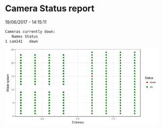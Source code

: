 Camera Status report
================
19/06/2017 - 14:15:11

    Cameras currently down:
       Names Status
    1 cam141   down

![](camreport_files/figure-markdown_github/unnamed-chunk-2-1.png)
